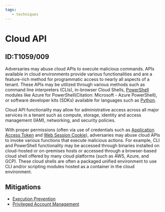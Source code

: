 ```yaml
---
tags:
   - techniques
---
```

# Cloud API
## ID:T1059/009
Adversaries may abuse cloud APIs to execute malicious commands. APIs available in cloud environments provide various functionalities and are a feature-rich method for programmatic access to nearly all aspects of a tenant. These APIs may be utilized through various methods such as command line interpreters (CLIs), in-browser Cloud Shells, [PowerShell](/mitre/techniques/T1059/001) modules like Azure for PowerShell(Citation: Microsoft - Azure PowerShell), or software developer kits (SDKs) available for languages such as [Python](/mitre/techniques/T1059/006).  

Cloud API functionality may allow for administrative access across all major services in a tenant such as compute, storage, identity and access management (IAM), networking, and security policies.

With proper permissions (often via use of credentials such as [Application Access Token](/mitre/techniques/T1550/001) and [Web Session Cookie](/mitre/techniques/T1550/004)), adversaries may abuse cloud APIs to invoke various functions that execute malicious actions. For example, CLI and PowerShell functionality may be accessed through binaries installed on cloud-hosted or on-premises hosts or accessed through a browser-based cloud shell offered by many cloud platforms (such as AWS, Azure, and GCP). These cloud shells are often a packaged unified environment to use CLI and/or scripting modules hosted as a container in the cloud environment.  
## Mitigations
* [Execution Prevention](mitigations/M1038)
* [Privileged Account Management](mitigations/M1026)
